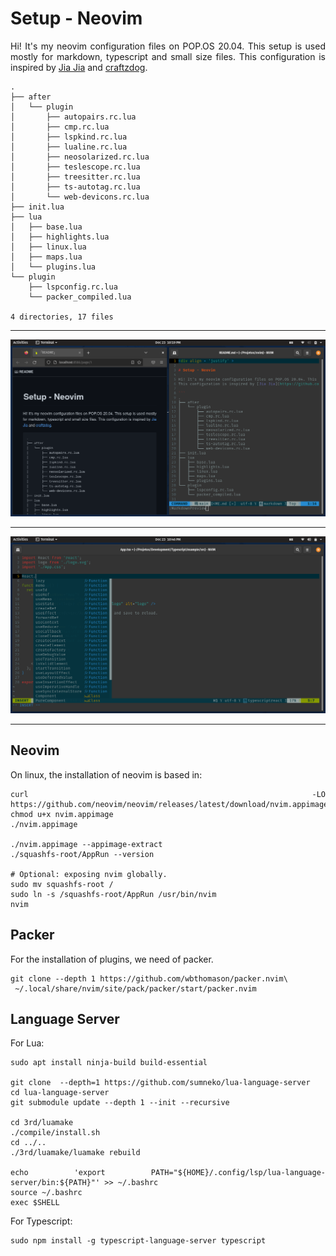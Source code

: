 <div align = 'justify' >

# Setup - Neovim

Hi! It's my neovim configuration files on POP.OS 20.04. This setup is used mostly for markdown, typescript and small size files.
This configuration is inspired by [Jia Jia](https://github.com/mathjiajia/config.nvim) and [craftzdog](https://github.com/craftzdog/dotfiles-public). 

```
.
├── after
│   └── plugin
│       ├── autopairs.rc.lua
│       ├── cmp.rc.lua
│       ├── lspkind.rc.lua
│       ├── lualine.rc.lua
│       ├── neosolarized.rc.lua
│       ├── teslescope.rc.lua
│       ├── treesitter.rc.lua
│       ├── ts-autotag.rc.lua
│       └── web-devicons.rc.lua
├── init.lua
├── lua
│   ├── base.lua
│   ├── highlights.lua
│   ├── linux.lua
│   ├── maps.lua
│   └── plugins.lua
└── plugin
    ├── lspconfig.rc.lua
    └── packer_compiled.lua

4 directories, 17 files
```

---

<div align = 'center'>
  <img src='readme-images/first.png'>
</div>

---

<div align = 'center'>
  <img src = 'readme-images/second.png'>
</div>

---

## Neovim

On linux, the installation of neovim is based in:

```
curl -LO https://github.com/neovim/neovim/releases/latest/download/nvim.appimage
chmod u+x nvim.appimage
./nvim.appimage

./nvim.appimage --appimage-extract
./squashfs-root/AppRun --version

# Optional: exposing nvim globally.
sudo mv squashfs-root /
sudo ln -s /squashfs-root/AppRun /usr/bin/nvim
nvim
```

## Packer

For the installation of plugins, we need of packer.

```
git clone --depth 1 https://github.com/wbthomason/packer.nvim\
 ~/.local/share/nvim/site/pack/packer/start/packer.nvim
```

## Language Server

For Lua:

```
sudo apt install ninja-build build-essential

git clone  --depth=1 https://github.com/sumneko/lua-language-server
cd lua-language-server
git submodule update --depth 1 --init --recursive

cd 3rd/luamake
./compile/install.sh
cd ../..
./3rd/luamake/luamake rebuild

echo 'export PATH="${HOME}/.config/lsp/lua-language-server/bin:${PATH}"' >> ~/.bashrc
source ~/.bashrc
exec $SHELL
```

For Typescript:

```
sudo npm install -g typescript-language-server typescript
```

</div>
